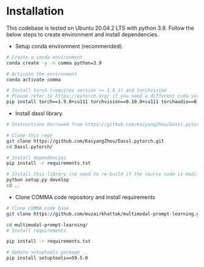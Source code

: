 # Installation

This codebase is tested on Ubuntu 20.04.2 LTS with python 3.9. Follow the below steps to create environment and install dependencies.

* Setup conda environment (recommended).
```bash
# Create a conda environment
conda create -y -n comma python=3.9

# Activate the environment
conda activate comma

# Install torch (requires version >= 1.8.1) and torchvision
# Please refer to https://pytorch.org/ if you need a different cuda version
pip install torch==1.9.0+cu111 torchvision==0.10.0+cu111 torchaudio==0.9.0 -f https://download.pytorch.org/whl/torch_stable.html
```

* Install dassl library.
```bash
# Instructions borrowed from https://github.com/KaiyangZhou/Dassl.pytorch#installation

# Clone this repo
git clone https://github.com/KaiyangZhou/Dassl.pytorch.git
cd Dassl.pytorch/

# Install dependencies
pip install -r requirements.txt

# Install this library (no need to re-build if the source code is modified)
python setup.py develop
cd ..
```

* Clone COMMA code repository and install requirements
```bash
# Clone COMMA code base
git clone https://github.com/muzairkhattak/multimodal-prompt-learning.git

cd multimodal-prompt-learning/
# Install requirements

pip install -r requirements.txt

# Update setuptools package 
pip install setuptools==59.5.0
```
